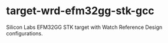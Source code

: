 # target-wrd-efm32gg-stk-gcc
Silicon Labs EFM32GG STK target with Watch Reference Design configurations.
